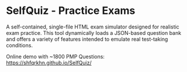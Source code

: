 # SelfQuiz - Practice Exams

A self-contained, single-file HTML exam simulator designed for realistic exam practice. This tool dynamically loads a JSON-based question bank and offers a variety of features intended to emulate real test-taking conditions.

Online demo with ~1800 PMP Questions: https://shfqrkhn.github.io/SelfQuiz/
